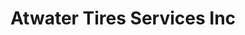 ---
title: "Atwater Tires Services Inc"
url: /atwater/atwater-tires-services-inc/
shop: Autowerkstatt
---